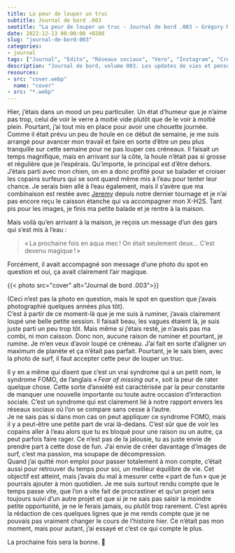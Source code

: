 ```yaml
---
title: La peur de louper un truc
subtitle: Journal de bord .003
seotitle: "La peur de louper un truc - Journal de bord .003 — Grégory Mignard"
date: 2022-12-13 08:00:00 +0200
slug: "journal-de-bord-003"
categories:
- journal
tags: ["Journal", "Edito", "Réseaux sociaux", "Vero", "Instagram", "Créativité", "Podcasts"]
description: "Journal de bord, volume 003. Les updates de vies et pensées du moment."
resources:
- src: "cover.webp"
  name: "cover"
- src: "*.webp"
---
```


Hier, j’étais dans un mood un peu particulier. Un état d’humeur que je n’aime pas trop, celui de voir le verre à moitié vide plutôt que de le voir à moitié plein. Pourtant, j’ai tout mis en place pour avoir une chouette journée.  
Comme il était prévu un peu de houle en ce début de semaine, je me suis arrangé pour avancer mon travail et faire en sorte d’être un peu plus tranquille sur cette semaine pour ne pas louper ces créneaux. Il faisait un temps magnifique, mais en arrivant sur la côte, la houle n’était pas si grosse et régulière que je l’espérais. Qu’importe, le principal est d’être dehors. J’étais parti avec mon chien, on en a donc profité pour se balader et croiser les copains surfeurs qui se sont quand même mis à l’eau pour tenter leur chance. Je serais bien allé à l’eau également, mais il s’avère que ma combinaison est restée avec [Jeremy](https://jeremyjanin.com) depuis notre dernier tournage et je n’ai pas encore reçu le caisson étanche qui va accompagner mon X-H2S. Tant pis pour les images, je finis ma petite balade et je rentre à la maison.

Mais voilà qu’en arrivant à la maison, je reçois un message d’un des gars qui s’est mis à l’eau :

> « La prochaine fois en aqua mec ! On était seulement deux… C’est devenu magique ! »

Forcément, il avait accompagné son message d’une photo du spot en question et oui, ça avait clairement l’air magique.

{{< photo src="cover" alt="Journal de bord .003">}}

(Ceci n’est pas la photo en question, mais le spot en question que j’avais photographié quelques années plus tôt).  
C’est à partir de ce moment-là que je me suis à ruminer, j’avais clairement loupé une belle petite session. Il faisait beau, les vagues étaient là, je suis juste parti un peu trop tôt. Mais même si j’étais resté, je n’avais pas ma combi, ni mon caisson. Donc non, aucune raison de ruminer et pourtant, je rumine. Je m’en veux d’avoir loupé ce créneau. J’ai fait en sorte d’aligner un maximum de planète et ça n’était pas parfait. Pourtant, je le sais bien, avec la photo de surf, il faut accepter cette peur de louper un truc.  

Il y en a même qui disent que c’est un vrai syndrome qui a un petit nom, le syndrome FOMO, de l’anglais « *Fear of missing out* », soit la peur de rater quelque chose. Cette sorte d’anxiété est caractérisée par la peur constante de manquer une nouvelle importante ou toute autre occasion d’interaction sociale. C’est un syndrome qui est clairement lié à notre rapport envers les réseaux sociaux où l’on se compare sans cesse à l’autre.  
Je ne sais pas si dans mon cas on peut appliquer ce syndrome FOMO, mais il y a peut-être une petite part de vrai là-dedans. C’est sûr que de voir les copains aller à l’eau alors que tu es bloqué pour une raison ou un autre, ça peut parfois faire rager. Ce n’est pas de la jalousie, tu as juste envie de prendre part à cette dose de fun. J’ai envie de créer davantage d’images de surf, c’est ma passion, ma soupape de décompression.  
Quand j’ai quitté mon emploi pour passer totalement à mon compte, c’était aussi pour retrouver du temps pour soi, un meilleur équilibre de vie. Cet objectif est atteint, mais j’avais du mal à mesurer cette « part de fun » que je pourrais ajouter à mon quotidien. Je me suis surtout rendu compte que le temps passe vite, que l’on a vite fait de procrastiner et qu’un projet sera toujours suivi d’un autre projet et que si je ne sais pas saisir la moindre petite opportunité, je ne le ferais jamais, ou plutôt trop rarement. C’est après la rédaction de ces quelques lignes que je me rends compte que je ne pouvais pas vraiment changer le cours de l’histoire hier. Ce n’était pas mon moment, mais pour autant, j’ai essayé et c’est ce qui compte le plus.

La prochaine fois sera la bonne. 🤙
